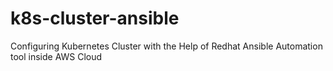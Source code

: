 # k8s-cluster-ansible
Configuring Kubernetes Cluster with the Help of Redhat Ansible Automation tool inside AWS Cloud
